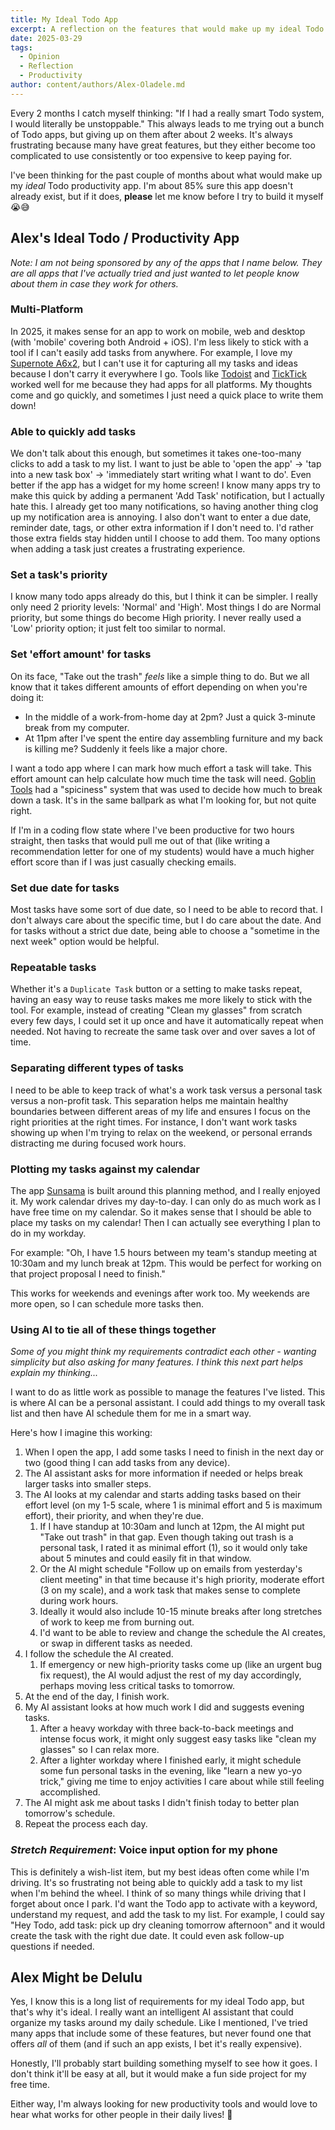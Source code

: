 ```yaml
---
title: My Ideal Todo App
excerpt: A reflection on the features that would make up my ideal Todo productivity app. This would literally make me unstoppable.
date: 2025-03-29
tags:
  - Opinion
  - Reflection
  - Productivity
author: content/authors/Alex-Oladele.md
---
```

Every 2 months I catch myself thinking: "If I had a really smart Todo system, I would literally be unstoppable." This always leads to me trying out a bunch of Todo apps, but giving up on them after about 2 weeks. It's always frustrating because many have great features, but they either become too complicated to use consistently or too expensive to keep paying for.

I've been thinking for the past couple of months about what would make up my _ideal_ Todo productivity app. I'm about 85% sure this app doesn't already exist, but if it does, **please** let me know before I try to build it myself 😭😅

## Alex's Ideal Todo / Productivity App

_Note: I am not being sponsored by any of the apps that I name below. They are all apps that I've actually tried and just wanted to let people know about them in case they work for others._

### Multi-Platform

In 2025, it makes sense for an app to work on mobile, web and desktop (with 'mobile' covering both Android + iOS). I'm less likely to stick with a tool if I can't easily add tasks from anywhere. For example, I love my [Supernote A6x2](https://supernote.com/pages/supernote-nomad), but I can't use it for capturing all my tasks and ideas because I don't carry it everywhere I go. Tools like [Todoist](https://www.todoist.com/) and [TickTick](https://ticktick.com/?language=en_us) worked well for me because they had apps for all platforms. My thoughts come and go quickly, and sometimes I just need a quick place to write them down!

### Able to quickly add tasks

We don't talk about this enough, but sometimes it takes one-too-many clicks to add a task to my list. I want to just be able to 'open the app' → 'tap into a new task box' → 'immediately start writing what I want to do'. Even better if the app has a widget for my home screen! I know many apps try to make this quick by adding a permanent 'Add Task' notification, but I actually hate this. I already get too many notifications, so having another thing clog up my notification area is annoying. I also don't want to enter a due date, reminder date, tags, or other extra information if I don't need to. I'd rather those extra fields stay hidden until I choose to add them. Too many options when adding a task just creates a frustrating experience.

### Set a task's priority

I know many todo apps already do this, but I think it can be simpler. I really only need 2 priority levels: 'Normal' and 'High'. Most things I do are Normal priority, but some things do become High priority. I never really used a 'Low' priority option; it just felt too similar to normal.

### Set 'effort amount' for tasks

On its face, "Take out the trash" _feels_ like a simple thing to do. But we all know that it takes different amounts of effort depending on when you're doing it:

- In the middle of a work-from-home day at 2pm? Just a quick 3-minute break from my computer.
- At 11pm after I've spent the entire day assembling furniture and my back is killing me? Suddenly it feels like a major chore.

I want a todo app where I can mark how much effort a task will take. This effort amount can help calculate how much time the task will need. [Goblin Tools](https://goblin.tools/) had a "spiciness" system that was used to decide how much to break down a task. It's in the same ballpark as what I'm looking for, but not quite right.

If I'm in a coding flow state where I've been productive for two hours straight, then tasks that would pull me out of that (like writing a recommendation letter for one of my students) would have a much higher effort score than if I was just casually checking emails.

### Set due date for tasks

Most tasks have some sort of due date, so I need to be able to record that. I don't always care about the specific time, but I do care about the date. And for tasks without a strict due date, being able to choose a "sometime in the next week" option would be helpful.

### Repeatable tasks

Whether it's a `Duplicate Task` button or a setting to make tasks repeat, having an easy way to reuse tasks makes me more likely to stick with the tool. For example, instead of creating "Clean my glasses" from scratch every few days, I could set it up once and have it automatically repeat when needed. Not having to recreate the same task over and over saves a lot of time.

### Separating different types of tasks

I need to be able to keep track of what's a work task versus a personal task versus a non-profit task. This separation helps me maintain healthy boundaries between different areas of my life and ensures I focus on the right priorities at the right times. For instance, I don't want work tasks showing up when I'm trying to relax on the weekend, or personal errands distracting me during focused work hours.

### Plotting my tasks against my calendar

The app [Sunsama](https://www.sunsama.com/) is built around this planning method, and I really enjoyed it. My work calendar drives my day-to-day. I can only do as much work as I have free time on my calendar. So it makes sense that I should be able to place my tasks on my calendar! Then I can actually see everything I plan to do in my workday.

For example: "Oh, I have 1.5 hours between my team's standup meeting at 10:30am and my lunch break at 12pm. This would be perfect for working on that project proposal I need to finish."

This works for weekends and evenings after work too. My weekends are more open, so I can schedule more tasks then.

### Using AI to tie all of these things together

_Some of you might think my requirements contradict each other - wanting simplicity but also asking for many features. I think this next part helps explain my thinking..._

I want to do as little work as possible to manage the features I've listed. This is where AI can be a personal assistant. I could add things to my overall task list and then have AI schedule them for me in a smart way.

Here's how I imagine this working:

1. When I open the app, I add some tasks I need to finish in the next day or two (good thing I can add tasks from any device).
2. The AI assistant asks for more information if needed or helps break larger tasks into smaller steps.
3. The AI looks at my calendar and starts adding tasks based on their effort level (on my 1-5 scale, where 1 is minimal effort and 5 is maximum effort), their priority, and when they're due.
    1. If I have standup at 10:30am and lunch at 12pm, the AI might put "Take out trash" in that gap. Even though taking out trash is a personal task, I rated it as minimal effort (1), so it would only take about 5 minutes and could easily fit in that window.
    2. Or the AI might schedule "Follow up on emails from yesterday's client meeting" in that time because it's high priority, moderate effort (3 on my scale), and a work task that makes sense to complete during work hours.
    3. Ideally it would also include 10-15 minute breaks after long stretches of work to keep me from burning out.
    4. I'd want to be able to review and change the schedule the AI creates, or swap in different tasks as needed.
4. I follow the schedule the AI created.
    1. If emergency or new high-priority tasks come up (like an urgent bug fix request), the AI would adjust the rest of my day accordingly, perhaps moving less critical tasks to tomorrow.
5. At the end of the day, I finish work.
6. My AI assistant looks at how much work I did and suggests evening tasks.
    1. After a heavy workday with three back-to-back meetings and intense focus work, it might only suggest easy tasks like "clean my glasses" so I can relax more.
    2. After a lighter workday where I finished early, it might schedule some fun personal tasks in the evening, like "learn a new yo-yo trick," giving me time to enjoy activities I care about while still feeling accomplished.
7. The AI might ask me about tasks I didn't finish today to better plan tomorrow's schedule.
8. Repeat the process each day.

### _Stretch Requirement_: Voice input option for my phone

This is definitely a wish-list item, but my best ideas often come while I'm driving. It's so frustrating not being able to quickly add a task to my list when I'm behind the wheel. I think of so many things while driving that I forget about once I park. I'd want the Todo app to activate with a keyword, understand my request, and add the task to my list. For example, I could say "Hey Todo, add task: pick up dry cleaning tomorrow afternoon" and it would create the task with the right due date. It could even ask follow-up questions if needed.

## Alex Might be Delulu

Yes, I know this is a long list of requirements for my ideal Todo app, but that's why it's ideal. I really want an intelligent AI assistant that could organize my tasks around my daily schedule. Like I mentioned, I've tried many apps that include some of these features, but never found one that offers _all_ of them (and if such an app exists, I bet it's really expensive).

Honestly, I'll probably start building something myself to see how it goes. I don't think it'll be easy at all, but it would make a fun side project for my free time.

Either way, I'm always looking for new productivity tools and would love to hear what works for other people in their daily lives! 🙂
